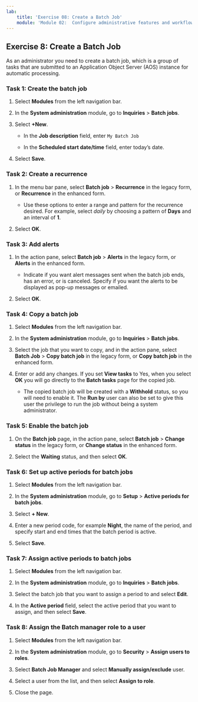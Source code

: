 ```yaml
---
lab:
    title: 'Exercise 08: Create a Batch Job'
    module: 'Module 02:  Configure administrative features and workflows'
--- 
```

## Exercise 8:  Create a Batch Job

As an administrator you need to create a batch job, which is a group of tasks that are submitted to an Application Object Server (AOS) instance for automatic processing.

### Task 1: Create the batch job

1.  Select **Modules** from the left navigation bar. 

2.  In the **System administration** module, go to **Inquiries** > **Batch jobs**.

3.  Select **+New**.

    - In the **Job description** field, enter `My Batch Job`

    - In the **Scheduled start date/time** field, enter today’s date.

4.  Select **Save**.


### Task 2: Create a recurrence

1.  In the menu bar pane, select **Batch job** > **Recurrence** in the legacy form, or **Recurrence** in the enhanced form. 

    - Use these options to enter a range and pattern for the recurrence desired. For example, select *daily* by choosing a pattern of **Days** and an interval of **1**. 

2.  Select **OK**.


### Task 3: Add alerts

1.  In the action pane, select **Batch job** > **Alerts** in the legacy form, or **Alerts** in the enhanced form. 

    - Indicate if you want alert messages sent when the batch job ends, has an error, or is canceled. Specify if you want the alerts to be displayed as pop-up messages or emailed. 

2.  Select **OK**. 


### Task 4: Copy a batch job

1.  Select **Modules** from the left navigation bar. 

2.  In the **System administration** module, go to **Inquiries** > **Batch jobs**. 

3.  Select the job that you want to copy, and in the action pane, select **Batch Job** > **Copy batch job** in the legacy form, or **Copy batch job** in the enhanced form. 

4.  Enter or add any changes. If you set **View tasks** to Yes, when you select **OK** you will go directly to the **Batch tasks** page for the copied job. 

    - The copied batch job will be created with a **Withhold** status, so you will need to enable it. The **Run by** user can also be set to give this user the privilege to run the job without being a system administrator. 


### Task 5: Enable the batch job

1.  On the **Batch job** page, in the action pane, select **Batch job** > **Change status** in the legacy form, or **Change status** in the enhanced form. 

2.  Select the **Waiting** status, and then select **OK**.


### Task 6: Set up active periods for batch jobs

1.  Select **Modules** from the left navigation bar.

2.  In the **System administration** module, go to **Setup** > **Active periods for batch jobs**.

3.  Select **+ New**.

4.  Enter a new period code, for example **Night**, the name of the period, and specify start and end times that the batch period is active.

5.  Select **Save**. 


### Task 7: Assign active periods to batch jobs

1.  Select **Modules** from the left navigation bar. 

2.  In the **System administration** module, go to **Inquiries** > **Batch jobs**. 

3.  Select the batch job that you want to assign a period to and select **Edit**. 

4.  In the **Active period** field, select the active period that you want to assign, and then select **Save**. 


### Task 8: Assign the Batch manager role to a user

1. Select **Modules** from the left navigation bar.

2. In the **System administration** module, go to **Security** > **Assign users to roles**. 

3. Select **Batch Job Manager** and select **Manually assign/exclude** user. 

4. Select a user from the list, and then select **Assign to role**. 

5. Close the page.

